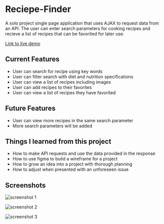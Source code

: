 # Reciepe-Finder

A solo project single page application that uses AJAX to request data from an API. The user can enter search parameters for cooking recipes and recieve a list of recipes that can be favorited for later use. 

[Link to live demo](https://jakeobewell.github.io/ajax-project/)

## Current Features

- User can search for recipe using key words
- User can filter search with diet and nutrition specifications
- User can view a list of recipes including images
- User can add recipes to their favorites
- User can view a list of recipes they have favorited

## Future Features

- User can view more recipes in the same search parameter
- More search parameters will be added 

## Things I learned from this project

- How to make API requests and use the data provided in the response
- How to use figma to build a wireframe for a project
- How to grow an idea into a project with thorough planning
- How to adjust when presented with an unforeseen issue 

## Screenshots

![screenshot 1](https://github.com/jakeobewell/ajax-project/blob/master/images/recipe-finder%201.png)

![screenshot 2](https://github.com/jakeobewell/ajax-project/blob/master/images/recipe-finder%202.png)

![screenshot 3](https://github.com/jakeobewell/ajax-project/blob/master/images/recipe-finder%203.png)
